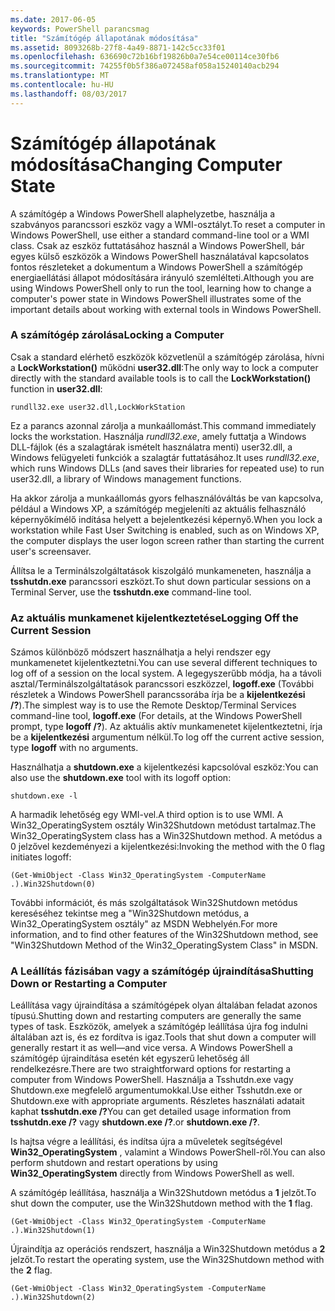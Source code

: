 ```yaml
---
ms.date: 2017-06-05
keywords: PowerShell parancsmag
title: "Számítógép állapotának módosítása"
ms.assetid: 8093268b-27f8-4a49-8871-142c5cc33f01
ms.openlocfilehash: 636690c72b16bf19826b0a7e54ce00114ce30fb6
ms.sourcegitcommit: 74255f0b5f386a072458af058a15240140acb294
ms.translationtype: MT
ms.contentlocale: hu-HU
ms.lasthandoff: 08/03/2017
---
```

# <a name="changing-computer-state"></a><span data-ttu-id="f1ab9-103">Számítógép állapotának módosítása</span><span class="sxs-lookup"><span data-stu-id="f1ab9-103">Changing Computer State</span></span>
<span data-ttu-id="f1ab9-104">A számítógép a Windows PowerShell alaphelyzetbe, használja a szabványos parancssori eszköz vagy a WMI-osztályt.</span><span class="sxs-lookup"><span data-stu-id="f1ab9-104">To reset a computer in Windows PowerShell, use either a standard command-line tool or a WMI class.</span></span> <span data-ttu-id="f1ab9-105">Csak az eszköz futtatásához használ a Windows PowerShell, bár egyes külső eszközök a Windows PowerShell használatával kapcsolatos fontos részleteket a dokumentum a Windows PowerShell a számítógép energiaellátási állapot módosítására irányuló szemlélteti.</span><span class="sxs-lookup"><span data-stu-id="f1ab9-105">Although you are using Windows PowerShell only to run the tool, learning how to change a computer's power state in Windows PowerShell illustrates some of the important details about working with external tools in Windows PowerShell.</span></span>

### <a name="locking-a-computer"></a><span data-ttu-id="f1ab9-106">A számítógép zárolása</span><span class="sxs-lookup"><span data-stu-id="f1ab9-106">Locking a Computer</span></span>
<span data-ttu-id="f1ab9-107">Csak a standard elérhető eszközök közvetlenül a számítógép zárolása, hívni a **LockWorkstation()** működni **user32.dll**:</span><span class="sxs-lookup"><span data-stu-id="f1ab9-107">The only way to lock a computer directly with the standard available tools is to call the **LockWorkstation()** function in **user32.dll**:</span></span>

```
rundll32.exe user32.dll,LockWorkStation
```

<span data-ttu-id="f1ab9-108">Ez a parancs azonnal zárolja a munkaállomást.</span><span class="sxs-lookup"><span data-stu-id="f1ab9-108">This command immediately locks the workstation.</span></span> <span data-ttu-id="f1ab9-109">Használja *rundll32.exe*, amely futtatja a Windows DLL-fájlok (és a szalagtárak ismételt használatra menti) user32.dll, a Windows felügyeleti funkciók a szalagtár futtatásához.</span><span class="sxs-lookup"><span data-stu-id="f1ab9-109">It uses *rundll32.exe*, which runs Windows DLLs (and saves their libraries for repeated use) to run user32.dll, a library of Windows management functions.</span></span>

<span data-ttu-id="f1ab9-110">Ha akkor zárolja a munkaállomás gyors felhasználóváltás be van kapcsolva, például a Windows XP, a számítógép megjeleníti az aktuális felhasználó képernyőkímélő indítása helyett a bejelentkezési képernyő.</span><span class="sxs-lookup"><span data-stu-id="f1ab9-110">When you lock a workstation while Fast User Switching is enabled, such as on Windows XP, the computer displays the user logon screen rather than starting the current user's screensaver.</span></span>

<span data-ttu-id="f1ab9-111">Állítsa le a Terminálszolgáltatások kiszolgáló munkameneten, használja a **tsshutdn.exe** parancssori eszközt.</span><span class="sxs-lookup"><span data-stu-id="f1ab9-111">To shut down particular sessions on a Terminal Server, use the **tsshutdn.exe** command-line tool.</span></span>

### <a name="logging-off-the-current-session"></a><span data-ttu-id="f1ab9-112">Az aktuális munkamenet kijelentkeztetése</span><span class="sxs-lookup"><span data-stu-id="f1ab9-112">Logging Off the Current Session</span></span>
<span data-ttu-id="f1ab9-113">Számos különböző módszert használhatja a helyi rendszer egy munkamenetet kijelentkeztetni.</span><span class="sxs-lookup"><span data-stu-id="f1ab9-113">You can use several different techniques to log off of a session on the local system.</span></span> <span data-ttu-id="f1ab9-114">A legegyszerűbb módja, ha a távoli asztal/Terminálszolgáltatások parancssori eszközzel, **logoff.exe** (További részletek a Windows PowerShell parancssorába írja be a **kijelentkezési /?**).</span><span class="sxs-lookup"><span data-stu-id="f1ab9-114">The simplest way is to use the Remote Desktop/Terminal Services command-line tool, **logoff.exe** (For details, at the Windows PowerShell prompt, type **logoff /?**).</span></span> <span data-ttu-id="f1ab9-115">Az aktuális aktív munkamenetet kijelentkeztetni, írja be a **kijelentkezési** argumentum nélkül.</span><span class="sxs-lookup"><span data-stu-id="f1ab9-115">To log off the current active session, type **logoff** with no arguments.</span></span>

<span data-ttu-id="f1ab9-116">Használhatja a **shutdown.exe** a kijelentkezési kapcsolóval eszköz:</span><span class="sxs-lookup"><span data-stu-id="f1ab9-116">You can also use the **shutdown.exe** tool with its logoff option:</span></span>

```
shutdown.exe -l
```

<span data-ttu-id="f1ab9-117">A harmadik lehetőség egy WMI-vel.</span><span class="sxs-lookup"><span data-stu-id="f1ab9-117">A third option is to use WMI.</span></span> <span data-ttu-id="f1ab9-118">A Win32_OperatingSystem osztály Win32Shutdown metódust tartalmaz.</span><span class="sxs-lookup"><span data-stu-id="f1ab9-118">The Win32_OperatingSystem class has a Win32Shutdown method.</span></span> <span data-ttu-id="f1ab9-119">A metódus a 0 jelzővel kezdeményezi a kijelentkezési:</span><span class="sxs-lookup"><span data-stu-id="f1ab9-119">Invoking the method with the 0 flag initiates logoff:</span></span>

```
(Get-WmiObject -Class Win32_OperatingSystem -ComputerName .).Win32Shutdown(0)
```

<span data-ttu-id="f1ab9-120">További információt, és más szolgáltatások Win32Shutdown metódus kereséséhez tekintse meg a "Win32Shutdown metódus, a Win32_OperatingSystem osztály" az MSDN Webhelyén.</span><span class="sxs-lookup"><span data-stu-id="f1ab9-120">For more information, and to find other features of the Win32Shutdown method, see "Win32Shutdown Method of the Win32_OperatingSystem Class" in MSDN.</span></span>

### <a name="shutting-down-or-restarting-a-computer"></a><span data-ttu-id="f1ab9-121">A Leállítás fázisában vagy a számítógép újraindítása</span><span class="sxs-lookup"><span data-stu-id="f1ab9-121">Shutting Down or Restarting a Computer</span></span>
<span data-ttu-id="f1ab9-122">Leállítása vagy újraindítása a számítógépek olyan általában feladat azonos típusú.</span><span class="sxs-lookup"><span data-stu-id="f1ab9-122">Shutting down and restarting computers are generally the same types of task.</span></span> <span data-ttu-id="f1ab9-123">Eszközök, amelyek a számítógép leállítása újra fog indulni általában azt is, és ez fordítva is igaz.</span><span class="sxs-lookup"><span data-stu-id="f1ab9-123">Tools that shut down a computer will generally restart it as well—and vice versa.</span></span> <span data-ttu-id="f1ab9-124">A Windows PowerShell a számítógép újraindítása esetén két egyszerű lehetőség áll rendelkezésre.</span><span class="sxs-lookup"><span data-stu-id="f1ab9-124">There are two straightforward options for restarting a computer from Windows PowerShell.</span></span> <span data-ttu-id="f1ab9-125">Használja a Tsshutdn.exe vagy Shutdown.exe megfelelő argumentumokkal.</span><span class="sxs-lookup"><span data-stu-id="f1ab9-125">Use either Tsshutdn.exe or Shutdown.exe with appropriate arguments.</span></span> <span data-ttu-id="f1ab9-126">Részletes használati adatait kaphat **tsshutdn.exe /?**</span><span class="sxs-lookup"><span data-stu-id="f1ab9-126">You can get detailed usage information from **tsshutdn.exe /?**</span></span> <span data-ttu-id="f1ab9-127">vagy **shutdown.exe /?**.</span><span class="sxs-lookup"><span data-stu-id="f1ab9-127">or **shutdown.exe /?**.</span></span>

<span data-ttu-id="f1ab9-128">Is hajtsa végre a leállítási, és indítsa újra a műveletek segítségével **Win32_OperatingSystem** , valamint a Windows PowerShell-ről.</span><span class="sxs-lookup"><span data-stu-id="f1ab9-128">You can also perform shutdown and restart operations by using **Win32_OperatingSystem** directly from Windows PowerShell as well.</span></span>

<span data-ttu-id="f1ab9-129">A számítógép leállítása, használja a Win32Shutdown metódus a **1** jelzőt.</span><span class="sxs-lookup"><span data-stu-id="f1ab9-129">To shut down the computer, use the Win32Shutdown method with the **1** flag.</span></span>

```
(Get-WmiObject -Class Win32_OperatingSystem -ComputerName .).Win32Shutdown(1)
```

<span data-ttu-id="f1ab9-130">Újraindítja az operációs rendszert, használja a Win32Shutdown metódus a **2** jelzőt.</span><span class="sxs-lookup"><span data-stu-id="f1ab9-130">To restart the operating system, use the Win32Shutdown method with the **2** flag.</span></span>

```
(Get-WmiObject -Class Win32_OperatingSystem -ComputerName .).Win32Shutdown(2)
```

